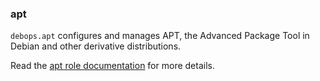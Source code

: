 ### apt

`debops.apt` configures and manages APT, the Advanced Package Tool in
Debian and other derivative distributions.

Read the [apt role documentation](https://docs.debops.org/en/stable-3.2/ansible/roles/apt/) for more details.
